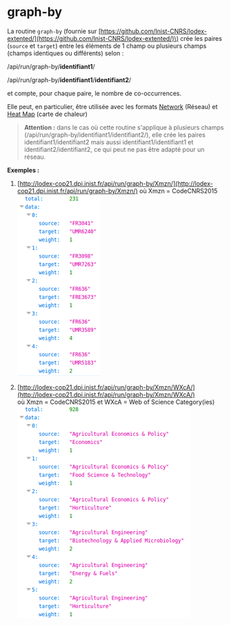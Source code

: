 # graph-by

La routine `graph-by` \(fournie sur [https://github.com/Inist-CNRS/lodex-extented/](https://github.com/Inist-CNRS/lodex-extented/)\) crée les paires \(`source` et `target`\) entre les éléments de 1 champ ou plusieurs champs \(champs identiques ou différents\) selon :

/api/run/graph-by/**identifiant1**/

/api/run/graph-by/**identifiant1**/**identifiant2**/

et compte, pour chaque paire, le nombre de co-occurrences.

Elle peut, en particulier, être utilisée avec les formats [Network](/Administration/Modèle/Format/Network.md) \(Réseau\) et [Heat Map](/Administration/Modèle/Format/HeatMap.md) \(carte de chaleur\)

> **Attention :** dans le cas où cette routine s'applique à plusieurs champs \(/api/run/graph-by/identifiant1/identifiant2/\), elle crée les paires identifiant1/identifiant2 mais aussi identifiant1/identifiant1 et identifiant2/identifiant2, ce qui peut ne pas être adapté pour un réseau.

**Exemples :**

1. [http://lodex-cop21.dpi.inist.fr/api/run/graph-by/Xmzn/](http://lodex-cop21.dpi.inist.fr/api/run/graph-by/Xmzn/)
   où Xmzn = CodeCNRS2015
   ![](/assets/RoutineGraphBy1.png)

2. [http://lodex-cop21.dpi.inist.fr/api/run/graph-by/Xmzn/WXcA/](http://lodex-cop21.dpi.inist.fr/api/run/graph-by/Xmzn/WXcA/)  
   où Xmzn = CodeCNRS2015 et WXcA = Web of Science Category\(ies\)  
   ![](/assets/RoutineGraphBy2.png)



